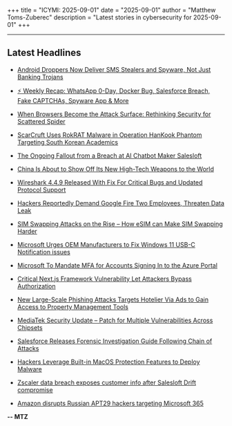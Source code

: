 +++
title = "ICYMI: 2025-09-01"
date = "2025-09-01"
author = "Matthew Toms-Zuberec"
description = "Latest stories in cybersecurity for 2025-09-01"
+++

---------------------------------------------------------------------------
## Latest Headlines
- [Android Droppers Now Deliver SMS Stealers and Spyware, Not Just Banking Trojans](https://thehackernews.com/2025/09/android-droppers-now-deliver-sms.html)

- [⚡ Weekly Recap: WhatsApp 0-Day, Docker Bug, Salesforce Breach, Fake CAPTCHAs, Spyware App & More](https://thehackernews.com/2025/09/weekly-recap-whatsapp-0-day-docker-bug.html)

- [When Browsers Become the Attack Surface: Rethinking Security for Scattered Spider](https://thehackernews.com/2025/09/when-browsers-become-attack-surface.html)

- [ScarCruft Uses RokRAT Malware in Operation HanKook Phantom Targeting South Korean Academics](https://thehackernews.com/2025/09/scarcruft-uses-rokrat-malware-in.html)

- [The Ongoing Fallout from a Breach at AI Chatbot Maker Salesloft](https://krebsonsecurity.com/2025/09/the-ongoing-fallout-from-a-breach-at-ai-chatbot-maker-salesloft/)

- [China Is About to Show Off Its New High-Tech Weapons to the World](https://www.wired.com/story/china-victory-day-parade-weapons/)

- [Wireshark 4.4.9 Released With Fix For Critical Bugs and Updated Protocol Support](https://cybersecuritynews.com/wireshark-4-4-9-released/)

- [Hackers Reportedly Demand Google Fire Two Employees, Threaten Data Leak](https://cybersecuritynews.com/google-fire-two-employees/)

- [SIM Swapping Attacks on the Rise – How eSIM can Make SIM Swapping Harder](https://cybersecuritynews.com/sim-swapping-protection-esim/)

- [Microsoft Urges OEM Manufacturers to Fix Windows 11 USB-C Notification issues](https://cybersecuritynews.com/windows-11-usb-c-notification-issues/)

- [Microsoft To Mandate MFA for Accounts Signing In to the Azure Portal](https://cybersecuritynews.com/mandate-mfa-for-azure/)

- [Critical Next.js Framework Vulnerability Let Attackers Bypass Authorization](https://cybersecuritynews.com/critical-next-js-framework-vulnerability/)

- [New Large-Scale Phishing Attacks Targets Hotelier Via Ads to Gain Access to Property Management Tools](https://cybersecuritynews.com/new-large-scale-phishing-attacks-targets-hotelier/)

- [MediaTek Security Update – Patch for Multiple Vulnerabilities Across Chipsets](https://cybersecuritynews.com/mediatek-security-update/)

- [Salesforce Releases Forensic Investigation Guide Following Chain of Attacks](https://cybersecuritynews.com/salesforce-releases-forensic-investigation-guide/)

- [Hackers Leverage Built-in MacOS Protection Features to Deploy Malware](https://cybersecuritynews.com/hackers-leverage-built-in-macos-protection/)

- [Zscaler data breach exposes customer info after Salesloft Drift compromise](https://www.bleepingcomputer.com/news/security/zscaler-data-breach-exposes-customer-info-after-salesloft-drift-compromise/)

- [Amazon disrupts Russian APT29 hackers targeting Microsoft 365](https://www.bleepingcomputer.com/news/security/amazon-disrupts-russian-apt29-hackers-targeting-microsoft-365/)

**-- MTZ**